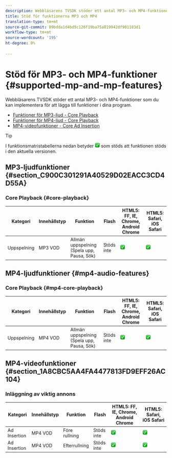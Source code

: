 ```yaml
---
description: Webbläsarens TVSDK stöder ett antal MP3- och MP4-funktioner som du kan implementera för att lägga till funktioner i dina program.
title: Stöd för funktionerna MP3 och MP4
translation-type: tm+mt
source-git-commit: 89bdda1d4bd5c126f19ba75a819942df901183d1
workflow-type: tm+mt
source-wordcount: '195'
ht-degree: 0%

---
```



# Stöd för MP3- och MP4-funktioner {#supported-mp-and-mp-features}

Webbläsarens TVSDK stöder ett antal MP3- och MP4-funktioner som du kan implementera för att lägga till funktioner i dina program.
* [Funktioner för MP3-ljud - Core Playback](#core-playback)
* [Funktioner för MP4-ljud - Core Playback](#mp4-audio-features)
* [MP4-videofunktioner - Core Ad Insertion](#section_1A8CBC5AA4FA4477813FD9EFF26AC104)

>[!TIP]
>
>I funktionsmatristabellerna nedan betyder ![ikonen](assets/supported15.png) som stöds att funktionen stöds i den aktuella versionen.

## MP3-ljudfunktioner {#section_C900C301291A40529D02EACC3CD4D55A}

### Core Playback {#core-playback}

| Kategori | Innehållstyp | Funktion | Flash | HTML5: FF, IE, Chrome, Android Chrome | HTML5: Safari, iOS Safari |
|--- |--- |--- |--- |--- |--- |
| Uppspelning | MP3 VOD | Allmän uppspelning (Spela upp, Pausa, Sök) | Stöds inte | ![ikon som stöds](assets/supported15.png) | ![ikon som stöds](assets/supported15.png) |

## MP4-ljudfunktioner {#mp4-audio-features}

### Core Playback {#mp4-core-playback}

| Kategori | Innehållstyp | Funktion | Flash | HTML5: FF, IE, Chrome, Android Chrome | HTML5: Safari, iOS Safari |
|--- |--- |--- |--- |--- |--- |
| Uppspelning | MP4 VOD | Allmän uppspelning (Spela upp, Pausa, Sök) | Stöds inte | ![ikon som stöds](assets/supported15.png) | ![ikon som stöds](assets/supported15.png) |

## MP4-videofunktioner {#section_1A8CBC5AA4FA4477813FD9EFF26AC104}

### Inläggning av viktig annons

| Kategori | Innehållstyp | Funktion | Flash | HTML5: FF, IE, Chrome, Android Chrome | HTML5: Safari, iOS Safari |
|--- |--- |--- |--- |--- |--- |
| Ad Insertion | MP4 VOD | Före rullning | Stöds inte | ![ikon som stöds](assets/supported15.png) | ![ikon som stöds](assets/supported15.png) |
| Ad Insertion | MP4 VOD | Efterrullning | Stöds inte | ![ikon som stöds](assets/supported15.png) | ![ikon som stöds](assets/supported15.png) |